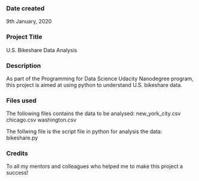 ### Date created
9th January, 2020

### Project Title
U.S. Bikeshare Data Analysis

### Description
As part of the Programming for Data Science Udacity Nanodegree program, this project is aimed at using python to understand U.S. bikeshare data.

### Files used
The following files contains the data to be analysed:
new_york_city.csv
chicago.csv
washington.csv

The follwing file is the script file in python for analysis the data:
bikeshare.py

### Credits
To all my mentors and colleagues who helped me to make this project a success!
